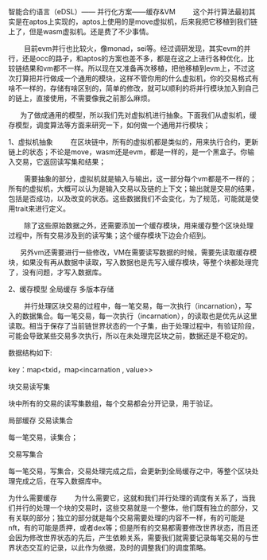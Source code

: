 智能合约语言（eDSL）—— 并行化方案——缓存&VM
​
        这个并行算法最初其实是在aptos上实现的，aptos上使用的是move虚拟机，后来我把它移植到我们链上了，但是wasm虚拟机。还是费了不少事情。

        目前evm并行也比较火，像monad，sei等。经过调研发现，其实evm的并行，还是occ的路子，和aptos的方案也差不多，都是在这之上进行各种优化，比较链结果和vm都不一样。所以现在又准备再次移植，把他移植到evm上，不过这次打算把并行做成一个通用的模块，这样不管你用的什么虚拟机，你的交易格式有啥不一样的，存储有啥区别的，简单的修改，就可以顺利的将并行模块加入到自己的链上，直接使用，不需要像我之前那么麻烦。

      为了做成通用的模型，所以我们先对虚拟机进行抽象。下面我们从虚拟机，缓存模型，调度算法等方面来研究一下，如何做一个通用并行模块；



1、虚拟机抽象
        在区块链中，所有的虚拟机都是类似的，用来执行合约，更新链上的状态；不论是move，wasm还是evm，都是一样的，是一个黑盒子。你输入交易，它返回读写集和结果；

        需要抽象的部分，虚拟机就是输入与输出，这一部分每个vm都是不一样的；所有的虚拟机，大概可以认为是输入交易以及链的上下文；输出就是交易的结果，包括是否成功，以及改变的状态。这些数据我们不会变化，为了规范，可能就是使用trait来进行定义。

        除了这些原始数据之外，还需要添加一个缓存模块，用来缓存整个区块处理过程中，所有交易涉及到的读写集；这个缓存模块下边会介绍到。

      另外vm还需要进行一些修改，VM在需要读写数据的时候，需要先读取缓存模块，如果没有再从数据中读取，写入数据也是先写入缓存模块，等整个块都处理完了，没有问题，才写入数据库。

2、缓存模型
全局缓存
多版本存储

        并行处理区块交易的过程中，每一笔交易，每一次执行（incarnation），写入的数据集合。每一笔交易，每一次执行（incarnation），的读取也是优先从这里读取。相当于保存了当前链世界状态的一个子集，由于处理过程中，有验证阶段，可能会导致某些交易多次执行，所以在未处理完区块之前，数据还是不稳定的。

数据结构如下:

key：map<txid，map<incarnation , value>>

块交易读写集

块中所有的交易的读写集数组，每个交易都会分开记录，用于验证。

局部缓存
交易读集合

每一笔交易，读集合；

交易写集合

每一笔交易，写集合，交易处理完成之后，会更新到全局缓存之中，等整个区块处理完成之后，在写入数据库中。

为什么需要缓存
        为什么需要它，这就和我们并行处理的调度有关系了，当我们并行的处理一个块的交易时，这些交易就是一个整体，他们既有独立的部分，又有关联的部分；独立的部分就是每个交易需要处理的内容不一样，有的可能是nft，有的可能是质押，或者dex等；但是所有的交易都需要修改世界状态，而且还会因为修改世界状态的先后，产生依赖关系，需要我们就需要记录每笔交易的与世界状态交互的记录，以此作为依据，及时的调整我们的调度策略。

​